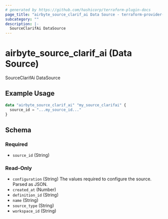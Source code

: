 ```yaml
---
# generated by https://github.com/hashicorp/terraform-plugin-docs
page_title: "airbyte_source_clarif_ai Data Source - terraform-provider-airbyte"
subcategory: ""
description: |-
  SourceClarifAi DataSource
---
```


# airbyte_source_clarif_ai (Data Source)

SourceClarifAi DataSource

## Example Usage

```terraform
data "airbyte_source_clarif_ai" "my_source_clarifai" {
  source_id = "...my_source_id..."
}
```

<!-- schema generated by tfplugindocs -->
## Schema

### Required

- `source_id` (String)

### Read-Only

- `configuration` (String) The values required to configure the source. Parsed as JSON.
- `created_at` (Number)
- `definition_id` (String)
- `name` (String)
- `source_type` (String)
- `workspace_id` (String)
